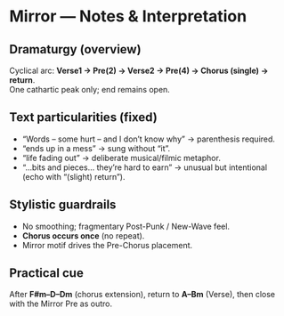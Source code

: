 # Mirror — Notes & Interpretation

## Dramaturgy (overview)
Cyclical arc: **Verse1 → Pre(2) → Verse2 → Pre(4) → Chorus (single) → return**.  
One cathartic peak only; end remains open.

## Text particularities (fixed)
- “Words – some hurt – and I don’t know why” → parenthesis required.
- “ends up in a mess” → sung without “it”.
- “life fading out” → deliberate musical/filmic metaphor.
- “…bits and pieces… they’re hard to earn” → unusual but intentional (echo with “(slight) return”).

## Stylistic guardrails
- No smoothing; fragmentary Post-Punk / New-Wave feel.
- **Chorus occurs once** (no repeat).
- Mirror motif drives the Pre-Chorus placement.

## Practical cue
After **F#m–D–Dm** (chorus extension), return to **A–Bm** (Verse), then close with the Mirror Pre as outro.

